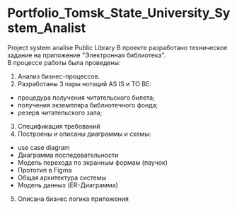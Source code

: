 # Portfolio_Tomsk_State_University_System_Analist
Project system analise Public Library
В проекте разработано техническое задание на приложение "Электронная библиотека".   
В процессе работы была проведены:
1. Анализ бизнес-процессов.
2. Разработаны 3 пары нотаций AS IS и TO BE:
- процедура получения читательского билета;   
- получения экземпляра библиотечного фонда;   
- резерв читательского зала;
3. Спецификация требований
4. Построены и описаны диаграммы и схемы:
  - use case diagram
  - Диаграмма последовательности
  - Модель перехода по экранным формам (паучок)
  - Прототип в Figma
  - Общая архитектура системы
  - Модель данных (ER-Диаграмма)
5. Описана бизнес логика приложения
